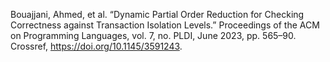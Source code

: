 Bouajjani, Ahmed, et al. “Dynamic Partial Order Reduction for Checking Correctness against Transaction Isolation Levels.” Proceedings of the ACM on Programming Languages, vol. 7, no. PLDI, June 2023, pp. 565–90. Crossref, <a href='https://doi.org/10.1145/3591243' target='_blank'>https://doi.org/10.1145/3591243</a>.